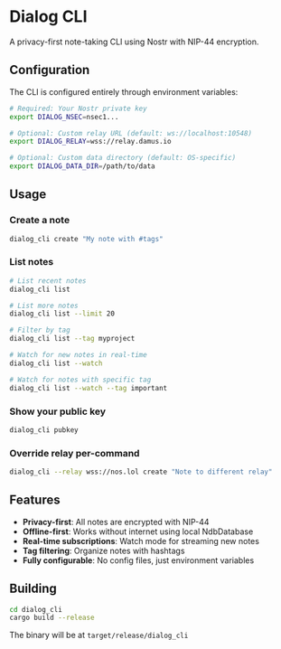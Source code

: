 # Dialog CLI

A privacy-first note-taking CLI using Nostr with NIP-44 encryption.

## Configuration

The CLI is configured entirely through environment variables:

```bash
# Required: Your Nostr private key
export DIALOG_NSEC=nsec1...

# Optional: Custom relay URL (default: ws://localhost:10548)
export DIALOG_RELAY=wss://relay.damus.io

# Optional: Custom data directory (default: OS-specific)
export DIALOG_DATA_DIR=/path/to/data
```

## Usage

### Create a note
```bash
dialog_cli create "My note with #tags"
```

### List notes
```bash
# List recent notes
dialog_cli list

# List more notes
dialog_cli list --limit 20

# Filter by tag
dialog_cli list --tag myproject

# Watch for new notes in real-time
dialog_cli list --watch

# Watch for notes with specific tag
dialog_cli list --watch --tag important
```

### Show your public key
```bash
dialog_cli pubkey
```

### Override relay per-command
```bash
dialog_cli --relay wss://nos.lol create "Note to different relay"
```

## Features

- **Privacy-first**: All notes are encrypted with NIP-44
- **Offline-first**: Works without internet using local NdbDatabase
- **Real-time subscriptions**: Watch mode for streaming new notes
- **Tag filtering**: Organize notes with hashtags
- **Fully configurable**: No config files, just environment variables

## Building

```bash
cd dialog_cli
cargo build --release
```

The binary will be at `target/release/dialog_cli`